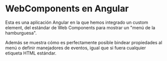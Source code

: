 # WebComponents en Angular

Esta es una aplicación Angular en la que hemos integrado un custom element, del estándar de Web Components para mostrar un "menú de la hamburguesa".

Además se muestra cómo es perfectamente posible bindear propiedades al menú o definir manejadores de eventos, igual que si fuera cualquier etiqueta HTML estándar.